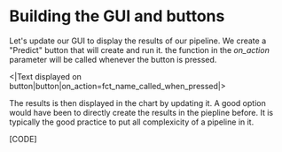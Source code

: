 # Building the GUI and buttons

Let's update our GUI to display the results of our pipeline. We create a "Predict" button that will create and run it. the function in the *on_action* parameter will be called whenever the button is pressed.

<|Text displayed on button|button|on_action=fct_name_called_when_pressed|>

The results is then displayed in the chart by updating it. A good option would have been to directly create the results in the piepline before. It is typically the good practice to put all complexicity of a pipeline in it.

[CODE]